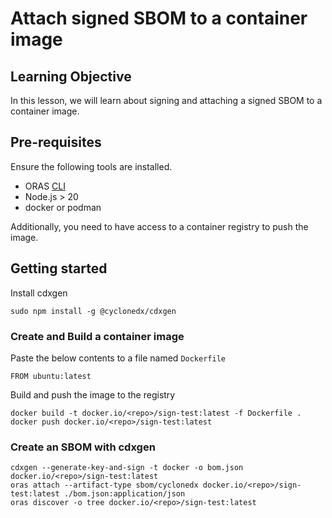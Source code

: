 # Attach signed SBOM to a container image

## Learning Objective

In this lesson, we will learn about signing and attaching a signed SBOM to a container image.

## Pre-requisites

Ensure the following tools are installed.

- ORAS [CLI](https://oras.land/docs/installation)
- Node.js > 20
- docker or podman

Additionally, you need to have access to a container registry to push the image.

## Getting started

Install cdxgen

```shell
sudo npm install -g @cyclonedx/cdxgen
```

### Create and Build a container image

Paste the below contents to a file named `Dockerfile`

```
FROM ubuntu:latest
```

Build and push the image to the registry

```shell
docker build -t docker.io/<repo>/sign-test:latest -f Dockerfile .
docker push docker.io/<repo>/sign-test:latest
```

### Create an SBOM with cdxgen

```shell
cdxgen --generate-key-and-sign -t docker -o bom.json docker.io/<repo>/sign-test:latest
oras attach --artifact-type sbom/cyclonedx docker.io/<repo>/sign-test:latest ./bom.json:application/json
oras discover -o tree docker.io/<repo>/sign-test:latest
```
